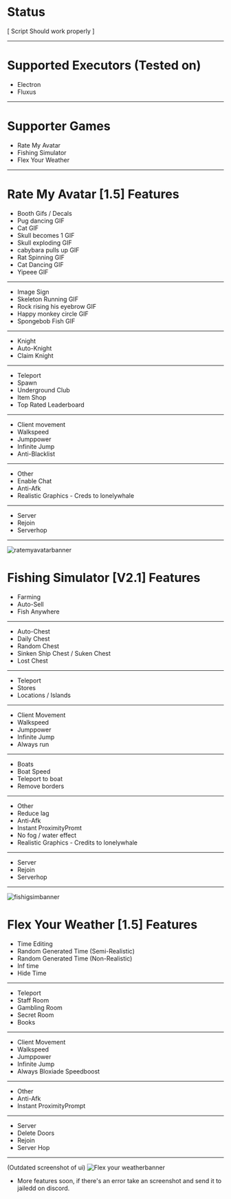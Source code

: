 # Status
[ Script Should work properly ]

---------------
# Supported Executors (Tested on)

+ Electron
+ Fluxus
  
---------------

# Supporter Games

+ Rate My Avatar
+ Fishing Simulator
+ Flex Your Weather

---------------

# Rate My Avatar [1.5] Features

+ Booth Gifs / Decals
+ Pug dancing GIF
+ Cat GIF
+ Skull becomes 1 GIF
+ Skull exploding GIF
+ cabybara pulls up GIF
+ Rat Spinning GIF
+ Cat Dancing GIF
+ Yipeee GIF
---------------
+ Image Sign
+ Skeleton Running GIF
+ Rock rising his eyebrow GIF
+ Happy monkey circle GIF
+ Spongebob Fish GIF
---------------
+ Knight
+ Auto-Knight
+ Claim Knight
---------------
+ Teleport
+ Spawn
+ Underground Club
+ Item Shop
+ Top Rated Leaderboard
---------------
+ Client movement
+ Walkspeed
+ Jumppower
+ Infinite Jump
+ Anti-Blacklist
---------------
+ Other
+ Enable Chat
+ Anti-Afk
+ Realistic Graphics - Creds to lonelywhale
---------------
+ Server
+ Rejoin
+ Serverhop
---------------
![ratemyavatarbanner](https://github.com/bobowawahahahbobobwahahawoaowabobwabo/Clearware/assets/110189904/5b7c215e-fb85-478c-996d-07e1d2cb8562)


# Fishing Simulator [V2.1] Features

+ Farming
+ Auto-Sell
+ Fish Anywhere
---------------
+ Auto-Chest
+ Daily Chest
+ Random Chest
+ Sinken Ship Chest / Suken Chest
+ Lost Chest
---------------
+ Teleport
+ Stores
+ Locations / Islands
---------------
+ Client Movement
+ Walkspeed
+ Jumppower
+ Infinite Jump
+ Always run
---------------
+ Boats
+ Boat Speed
+ Teleport to boat
+ Remove borders
---------------
+ Other
+ Reduce lag
+ Anti-Afk
+ Instant ProximityPromt
+ No fog / water effect
+ Realistic Graphics - Credits to lonelywhale
---------------
+ Server
+ Rejoin
+ Serverhop
---------------
![fishigsimbanner](https://github.com/bobowawahahahbobobwahahawoaowabobwabo/ClearWare/assets/110189904/c79aed3a-f921-44d6-b082-cc88f6265c98)

# Flex Your Weather [1.5] Features

+ Time Editing
+ Random Generated Time (Semi-Realistic)
+ Random Generated Time (Non-Realistic)
+ Inf time
+ Hide Time
---------------
+ Teleport
+ Staff Room
+ Gambling Room
+ Secret Room
+ Books
---------------
+ Client Movement
+ Walkspeed
+ Jumppower
+ Infinite Jump
+ Always Bloxiade Speedboost
---------------
+ Other
+ Anti-Afk
+ Instant ProximityPrompt
---------------
+ Server
+ Delete Doors
+ Rejoin
+ Server Hop
---------------
(Outdated screenshot of ui)
![Flex your weatherbanner](https://github.com/bobowawahahahbobobwahahawoaowabobwabo/ClearWare/assets/110189904/b44f03e0-227b-4452-84aa-4feac492f777)

+ More features soon, if there's an error take an screenshot and send it to jailedd on discord.
